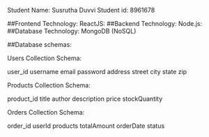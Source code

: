 Student Name: Susrutha Duvvi     Student id: 8961678

##Frontend Technology:
ReactJS:
##Backend Technology:
Node.js: 
##Database Technology:
MongoDB (NoSQL)

##Database schemas:

Users Collection Schema:
 
  user_id
  username
  email
  password
  address
  street
  city
  state
  zip

Products Collection Schema:

  product_id
  title
  author
  description
  price
  stockQuantity

Orders Collection Schema:

  order_id
  userId
  products
  totalAmount
  orderDate
  status